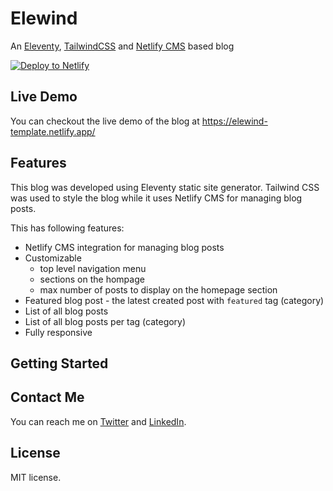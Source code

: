 # Elewind

An [Eleventy](https://www.11ty.dev/), [TailwindCSS](https://tailwindcss.com/) and [Netlify CMS](https://www.netlifycms.org/) based blog

[![Deploy to Netlify](https://www.netlify.com/img/deploy/button.svg)](https://app.netlify.com/start/deploy?repository=https://github.com/ekansh005/elewind)

## Live Demo

You can checkout the live demo of the blog at https://elewind-template.netlify.app/

## Features

This blog was developed using Eleventy static site generator. Tailwind CSS was used to style the blog while it uses Netlify CMS for managing blog posts.

This has following features:

- Netlify CMS integration for managing blog posts
- Customizable
  - top level navigation menu
  - sections on the hompage
  - max number of posts to display on the homepage section
- Featured blog post - the latest created post with `featured` tag (category)
- List of all blog posts
- List of all blog posts per tag (category)
- Fully responsive

## Getting Started

## Contact Me

You can reach me on [Twitter](https://twitter.com/ekansh005) and [LinkedIn](https://www.linkedin.com/in/ekanshsaxena/).

## License

MIT license.

